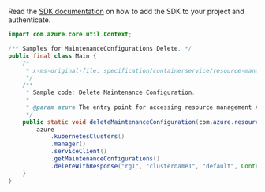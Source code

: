 Read the [SDK documentation](https://github.com/Azure/azure-sdk-for-java/blob/azure-resourcemanager_2.10.0/sdk/resourcemanager/azure-resourcemanager/README.md) on how to add the SDK to your project and authenticate.

```java
import com.azure.core.util.Context;

/** Samples for MaintenanceConfigurations Delete. */
public final class Main {
    /*
     * x-ms-original-file: specification/containerservice/resource-manager/Microsoft.ContainerService/stable/2021-09-01/examples/MaintenanceConfigurationsDelete.json
     */
    /**
     * Sample code: Delete Maintenance Configuration.
     *
     * @param azure The entry point for accessing resource management APIs in Azure.
     */
    public static void deleteMaintenanceConfiguration(com.azure.resourcemanager.AzureResourceManager azure) {
        azure
            .kubernetesClusters()
            .manager()
            .serviceClient()
            .getMaintenanceConfigurations()
            .deleteWithResponse("rg1", "clustername1", "default", Context.NONE);
    }
}
```
